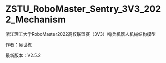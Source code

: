 # ZSTU_RoboMaster_Sentry_3V3_2022_Mechanism
浙江理工大学RoboMaster2022高校联盟赛（3V3）哨兵机器人机械结构模型

作者：吴世栋 

最新版本：V2.5.2

